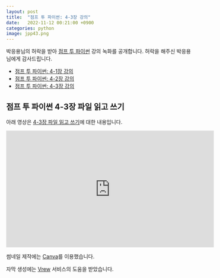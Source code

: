 ```yaml
---
layout: post
title:  "점프 투 파이썬: 4-3장 강의"
date:   2022-11-12 00:21:00 +0900
categories: python
image: jpp43.png
---
```


박응용님의 허락을 받아 [점프 투 파이썬](https://wikidocs.net/book/1) 강의 녹화를 공개합니다.
허락을 해주신 박응용님에게 감사드립니다.

* [점프 투 파이썬: 4-1장 강의](https://dalinaum.github.io/python/2022/11/09/jump-to-pyhon-41.html)
* [점프 투 파이썬: 4-2장 강의](https://dalinaum.github.io/python/2022/11/11/jump-to-pyhon-42.html)
* [점프 투 파이썬: 4-3장 강의](https://dalinaum.github.io/python/2022/11/12/jump-to-pyhon-43.html)

## 점프 투 파이썬 4-3장 파일 읽고 쓰기

아래 영상은 [4-3장 파일 읽고 쓰기](https://wikidocs.net/26)에 대한 내용입니다.

<iframe width="560" height="315" src="https://www.youtube.com/embed/XX7y5CFqPdw" title="YouTube video player" frameborder="0" allow="accelerometer; autoplay; clipboard-write; encrypted-media; gyroscope; picture-in-picture" allowfullscreen></iframe>

썸네일 제작에는 [Canva](https://www.canva.com/)를 이용했습니다.

자막 생성에는 [Vrew](https://vrew.voyagerx.com/ko/) 서비스의 도움을 받았습니다.

